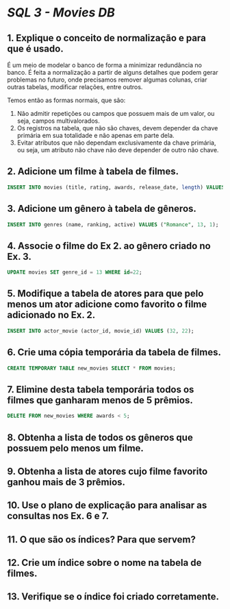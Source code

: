 # *SQL 3 - Movies DB*

## 1. Explique o conceito de normalização e para que é usado.

É um meio de modelar o banco de forma a minimizar redundância no banco. É feita a normalização a partir de alguns detalhes que podem gerar problemas no futuro, onde precisamos remover algumas colunas, criar outras tabelas, modificar relações, entre outros.

Temos então as formas normais, que são:
1. Não admitir repetições ou campos que possuem mais de um valor, ou seja, campos multivalorados.
2. Os registros na tabela, que não são chaves, devem depender da chave primária em sua totalidade e não apenas em parte dela.
3. Evitar atributos que não dependam exclusivamente da chave primária, ou seja, um atributo não chave não deve depender de outro não chave.

## 2. Adicione um filme à tabela de filmes.
```sql
INSERT INTO movies (title, rating, awards, release_date, length) VALUES ("Me Before You", 9.0, 5, '2016-06-16', 120);
```

## 3. Adicione um gênero à tabela de gêneros.
```sql
INSERT INTO genres (name, ranking, active) VALUES ("Romance", 13, 1);
```

## 4. Associe o filme do Ex 2. ao gênero criado no Ex. 3.
```sql
UPDATE movies SET genre_id = 13 WHERE id=22;
```

## 5. Modifique a tabela de atores para que pelo menos um ator adicione como favorito o filme adicionado no Ex. 2.
```sql
INSERT INTO actor_movie (actor_id, movie_id) VALUES (32, 22);
```

## 6. Crie uma cópia temporária da tabela de filmes.
```sql
CREATE TEMPORARY TABLE new_movies SELECT * FROM movies;
```

## 7. Elimine desta tabela temporária todos os filmes que ganharam menos de 5 prêmios.
```sql
DELETE FROM new_movies WHERE awards < 5;
```

## 8. Obtenha a lista de todos os gêneros que possuem pelo menos um filme.

## 9. Obtenha a lista de atores cujo filme favorito ganhou mais de 3 prêmios.

## 10. Use o plano de explicação para analisar as consultas nos Ex. 6 e 7.

## 11. O que são os índices? Para que servem?

## 12. Crie um índice sobre o nome na tabela de filmes.

## 13. Verifique se o índice foi criado corretamente.
